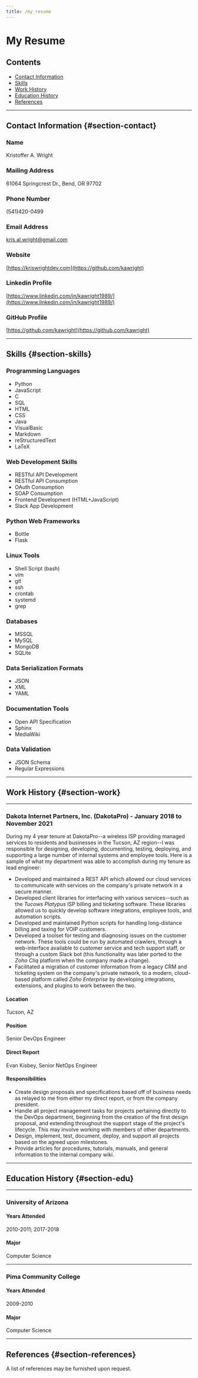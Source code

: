 ```yaml
---
title: /my_resume
---
```


# My Resume

## Contents

- [Contact Information](#section-contact)
- [Skills](#section-skills)
- [Work History](#section-work)
- [Education History](#section-edu)
- [References](#section-references)

---

## Contact Information {#section-contact}

### Name
Kristoffer A. Wright

### Mailing Address
61064 Springcrest Dr., Bend, OR 97702

### Phone Number
(541)420-0499

### Email Address
[kris.al.wright@gmail.com](mailto:kris.al.wright@gmail.com)

### Website
[https://kriswrightdev.com](https://github.com/kawright)

### Linkedin Profile
[https://www.linkedin.com/in/kawright1989/](https://www.linkedin.com/in/kawright1989/)

### GitHub Profile
[https://github.com/kawright](https://github.com/kawright)

---

## Skills {#section-skills}

### Programming Languages

- Python
- JavaScript
- C
- SQL
- HTML
- CSS
- Java
- VisualBasic
- Markdown
- reStructuredText
- LaTeX

### Web Development Skills

- RESTful API Development
- RESTful API Consumption
- OAuth Consumption
- SOAP Consumption
- Frontend Development (HTML+JavaScript)
- Slack App Development

### Python Web Frameworks

- Bottle
- Flask

### Linux Tools

- Shell Script (bash)
- vim
- git
- ssh
- crontab
- systemd
- grep

### Databases

- MSSQL
- MySQL
- MongoDB
- SQLite

### Data Serialization Formats

- JSON
- XML
- YAML

### Documentation Tools

- Open API Specification
- Sphinx
- MediaWiki

### Data Validation

- JSON Schema
- Regular Expressions

---


## Work History {#section-work}

---

### Dakota Internet Partners, Inc. (DakotaPro) - January 2018 to November 2021

During my 4 year tenure at DakotaPro--a wireless ISP providing managed services to residents and businesses in the Tucson, AZ region--I was responsible for designing, developing, documenting, testing, deploying, and supporting a large number of internal systems and employee tools. Here is a sample of what my department was able to accomplish during my tenure as lead engineer:

- Developed and maintained a REST API which allowed our cloud services to communicate with services on the company's private network in a secure manner.
- Developed client libraries for interfacing with various services--such as the *Tucows Platypus* ISP billing and ticketing software. These libraries allowed us to quickly develop software integrations, employee tools, and automation scripts.
- Developed and maintained Python scripts for handling long-distance billing and taxing for VOIP customers.
- Developed a toolset for testing and diagnosing issues on the customer network. These tools could be run by automated crawlers, through a web-interface available to customer service and tech support staff, or through a custom Slack bot (this functionality was later ported to the *Zoho Cliq* platform when the company made a change).
- Facilitated a migration of customer information from a legacy CRM and ticketing system on the company's private network, to a modern, cloud-based platform called *Zoho Enterprise* by developing integrations, extensions, and plugins to work between the two.

#### Location
Tucson, AZ

#### Position
Senior DevOps Engineer

#### Direct Report
Evan Kisbey, Senior NetOps Engineer

#### Responsibilities

- Create design proposals and specifications based off of business needs as relayed to me from either my direct report, or from the company president.
- Handle all project management tasks for projects pertaining directly to the DevOps department, beginning from the creation of the first design proposal, and extending throughout the support stage of the project's lifecycle. This may involve working with members of other departments.
- Design, implement, test, document, deploy, and support all projects based on the agreed upon milestones.
- Provide articles for procedures, tutorials, manuals, and general information to the internal company wiki.

---

## Education History {#section-edu}

---

### University of Arizona

#### Years Attended
2010-2011; 2017-2018

#### Major
Computer Science

---

### Pima Community College

#### Years Attended
2009-2010

#### Major
Computer Science

---

## References {#section-references}

A list of references may be furnished upon request.